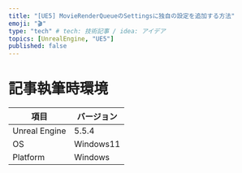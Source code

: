 ```yaml
---
title: "[UE5] MovieRenderQueueのSettingsに独自の設定を追加する方法"
emoji: "🎬"
type: "tech" # tech: 技術記事 / idea: アイデア
topics: [UnrealEngine, "UE5"]
published: false
---
```


# 記事執筆時環境
| 項目              | バージョン       |
|-------------------|------------------|
| Unreal Engine     | 5.5.4            |
| OS           | Windows11   |
| Platform | Windows |
